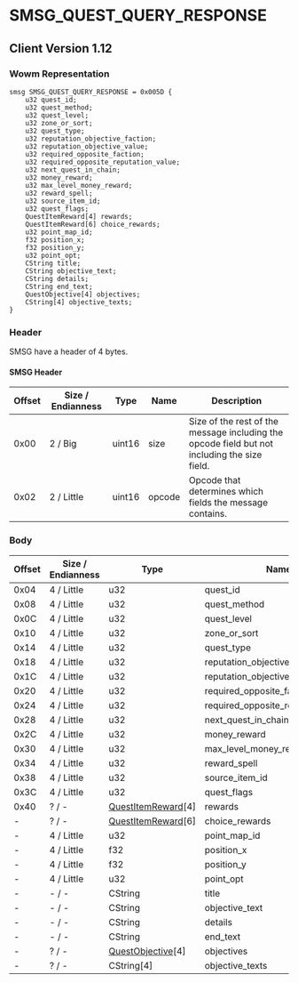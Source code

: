 # SMSG_QUEST_QUERY_RESPONSE
## Client Version 1.12

### Wowm Representation
```rust,ignore
smsg SMSG_QUEST_QUERY_RESPONSE = 0x005D {
    u32 quest_id;
    u32 quest_method;
    u32 quest_level;
    u32 zone_or_sort;
    u32 quest_type;
    u32 reputation_objective_faction;
    u32 reputation_objective_value;
    u32 required_opposite_faction;
    u32 required_opposite_reputation_value;
    u32 next_quest_in_chain;
    u32 money_reward;
    u32 max_level_money_reward;
    u32 reward_spell;
    u32 source_item_id;
    u32 quest_flags;
    QuestItemReward[4] rewards;
    QuestItemReward[6] choice_rewards;
    u32 point_map_id;
    f32 position_x;
    f32 position_y;
    u32 point_opt;
    CString title;
    CString objective_text;
    CString details;
    CString end_text;
    QuestObjective[4] objectives;
    CString[4] objective_texts;
}
```
### Header
SMSG have a header of 4 bytes.

#### SMSG Header
| Offset | Size / Endianness | Type   | Name   | Description |
| ------ | ----------------- | ------ | ------ | ----------- |
| 0x00   | 2 / Big           | uint16 | size   | Size of the rest of the message including the opcode field but not including the size field.|
| 0x02   | 2 / Little        | uint16 | opcode | Opcode that determines which fields the message contains.|
### Body
| Offset | Size / Endianness | Type | Name | Description |
| ------ | ----------------- | ---- | ---- | ----------- |
| 0x04 | 4 / Little | u32 | quest_id |  |
| 0x08 | 4 / Little | u32 | quest_method |  |
| 0x0C | 4 / Little | u32 | quest_level |  |
| 0x10 | 4 / Little | u32 | zone_or_sort |  |
| 0x14 | 4 / Little | u32 | quest_type |  |
| 0x18 | 4 / Little | u32 | reputation_objective_faction |  |
| 0x1C | 4 / Little | u32 | reputation_objective_value |  |
| 0x20 | 4 / Little | u32 | required_opposite_faction |  |
| 0x24 | 4 / Little | u32 | required_opposite_reputation_value |  |
| 0x28 | 4 / Little | u32 | next_quest_in_chain |  |
| 0x2C | 4 / Little | u32 | money_reward |  |
| 0x30 | 4 / Little | u32 | max_level_money_reward |  |
| 0x34 | 4 / Little | u32 | reward_spell |  |
| 0x38 | 4 / Little | u32 | source_item_id |  |
| 0x3C | 4 / Little | u32 | quest_flags |  |
| 0x40 | ? / - | [QuestItemReward](questitemreward.md)[4] | rewards |  |
| - | ? / - | [QuestItemReward](questitemreward.md)[6] | choice_rewards |  |
| - | 4 / Little | u32 | point_map_id |  |
| - | 4 / Little | f32 | position_x |  |
| - | 4 / Little | f32 | position_y |  |
| - | 4 / Little | u32 | point_opt |  |
| - | - / - | CString | title |  |
| - | - / - | CString | objective_text |  |
| - | - / - | CString | details |  |
| - | - / - | CString | end_text |  |
| - | ? / - | [QuestObjective](questobjective.md)[4] | objectives |  |
| - | ? / - | CString[4] | objective_texts |  |
